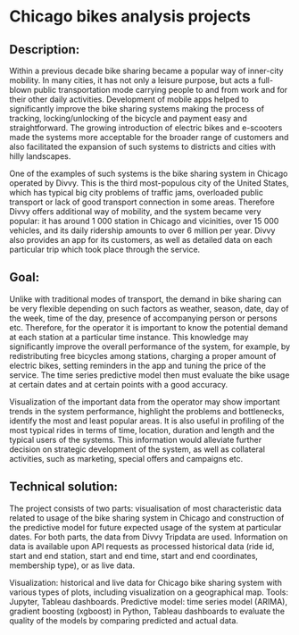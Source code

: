 # Chicago bikes analysis projects


Description:
--------------
Within a previous decade bike sharing became a popular way of inner-city mobility. In many cities, it has not only a leisure purpose, but acts a full-blown public transportation mode carrying people to and from work and for their other daily activities. Development of mobile apps helped to significantly improve the bike sharing systems making the process of tracking, locking/unlocking of the bicycle and payment easy and straightforward. The growing introduction of electric bikes and e-scooters made the systems more acceptable for the broader range of customers and also facilitated the expansion of such systems to districts and cities with hilly landscapes. 

One of the examples of such systems is the bike sharing system in Chicago operated by Divvy. This is the third most-populous city of the United States, which has typical big city problems of traffic jams, overloaded public transport or lack of good transport connection in some areas. Therefore Divvy offers additional way of mobility, and the system became very popular: it has around 1 000 station in Chicago and vicinities, over 15 000 vehicles, and its daily ridership amounts to over 6 million per year. Divvy also provides an app for its customers, as well as detailed data on each particular trip which took place through the service.

Goal:
------
Unlike with traditional modes of transport, the demand in bike sharing can be very flexible depending on such factors as weather, season, date, day of the week, time of the day, presence of accompanying person or persons etc. Therefore, for the operator it is important to know the potential demand at each station at a particular time instance. This knowledge may significantly improve the overall performance of the system, for example, by redistributing free bicycles among stations, charging a proper amount of electric bikes, setting reminders in the app and tuning the price of the service. The time series predictive model then must evaluate the bike usage at certain dates and at certain points with a good accuracy.

Visualization of the important data from the operator may show important trends in the system performance, highlight the problems and bottlenecks, identify the most and least popular areas. It is also useful in profiling of the most typical rides in terms of time, location, duration and length and the typical users of the systems. This information would alleviate further decision on strategic development of the system, as well as collateral activities, such as marketing, special offers and campaigns etc.

Technical solution: 
---------------------
The project consists of two parts: visualisation of most characteristic data related to usage of the bike sharing system in Chicago and construction of the predictive model for future expected usage of the system at particular dates. For both parts, the data from Divvy Tripdata are used. Information on data is available upon API requests as processed historical data (ride id, start and end station, start and end time, start and end coordinates, membership type), or as live data. 

Visualization: historical and live data for Chicago bike sharing system with various types of plots, including visualization on a geographical map. Tools: Jupyter, Tableau dashboards.
Predictive model: time series model (ARIMA), gradient boosting (xgboost) in Python, Tableau dashboards to evaluate the quality of the models by comparing predicted and actual data.
